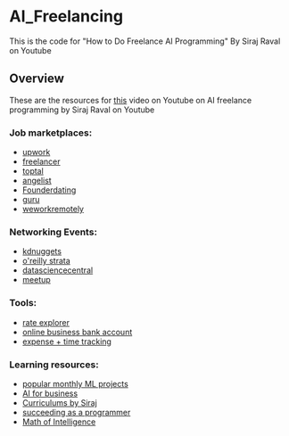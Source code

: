 # AI_Freelancing
This is the code for "How to Do Freelance AI Programming" By Siraj Raval on Youtube

## Overview

These are the resources for [this](https://youtu.be/x6GYD5WPda4) video on Youtube on AI freelance programming by Siraj Raval on Youtube 

### Job marketplaces:
- [upwork](http://upwork.com/)
- [freelancer](https://www.freelancer.com/)
- [toptal](https://www.toptal.com/)
- [angelist](https://angel.co/)
- [Founderdating](http://founderdating.com/)
- [guru](https://www.guru.com/)
- [weworkremotely](https://weworkremotely.com/)

### Networking Events:
- [kdnuggets](https://www.kdnuggets.com/meetings/)
- [o'reilly strata](https://conferences.oreilly.com/strata)
- [datasciencecentral](https://www.datasciencecentral.com/)
- [meetup](www.meetup.com)

### Tools:
- [rate explorer](https://www.codementor.io/freelance-rates)
- [online business bank account](https://www.bunq.com/business)
- [expense + time tracking](https://www.hellobonsai.com/)

### Learning resources:
- [popular monthly ML projects](https://github.com/Mybridge/machine-learning-open-source/blob/master/src/05-2018.md)
- [AI for business](https://www.youtube.com/playlist?list=PL2-dafEMk2A6oABirZ1Ug805Ag-8W54rN)
- [Curriculums by Siraj](https://www.youtube.com/playlist?list=PL2-dafEMk2A5_Fcpl3FHOjo2Gfios3b5o)
- [succeeding as a programmer](https://www.youtube.com/playlist?list=PL2-dafEMk2A6a9LNzkeQv7QIDUWMNEfJi)
- [Math of Intelligence](https://www.youtube.com/playlist?list=PL2-dafEMk2A7mu0bSksCGMJEmeddU_H4D) 
